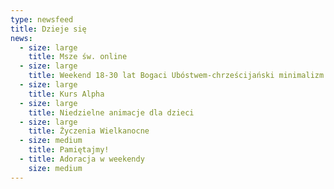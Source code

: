 ```yaml
---
type: newsfeed
title: Dzieje się
news:
  - size: large
    title: Msze św. online
  - size: large
    title: Weekend 18-30 lat Bogaci Ubóstwem-chrześcijański minimalizm
  - size: large
    title: Kurs Alpha
  - size: large
    title: Niedzielne animacje dla dzieci
  - size: large
    title: Życzenia Wielkanocne
  - size: medium
    title: Pamiętajmy!
  - title: Adoracja w weekendy
    size: medium
---
```

